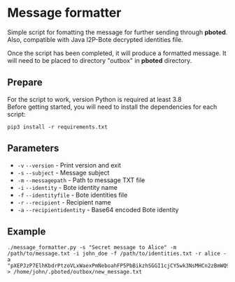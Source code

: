 # Message formatter

Simple script for fomatting the message for further sending through **pboted**.   
Also, compatible with Java I2P-Bote decrypted identities file.

Once the script has been completed, it will produce a formatted message.
It will need to be placed to directory "outbox" in **pboted** directory.

## Prepare

For the script to work, version Python is required at least 3.8     
Before getting started, you will need to install the dependencies for each script:

```
pip3 install -r requirements.txt
```

## Parameters

- `-v` `--version` - Print version and exit
- `-s` `--subject` - Message subject
- `-m` `--messagepath` - Path to message TXT file
- `-i` `--identity` - Bote identity name
- `-f` `--identityfile` - Bote identities file
- `-r` `--recipient` - Recipient name
- `-a` `--recipientidentity` - Base64 encoded Bote identity

## Example

```
./message_formatter.py -s "Secret message to Alice" -m /path/to/message.txt -i john_doe -f /path/to/identities.txt -r alice -a "pXEPJzP7ElhKbdrPtzoVLxWaexPmNeboahFP5PbBikzhSGGI1cjCY5wk3NsMHCn2zBmWQ95z9k4DSBly7vmvPB" > /home/john/.pboted/outbox/new_message.txt
```
